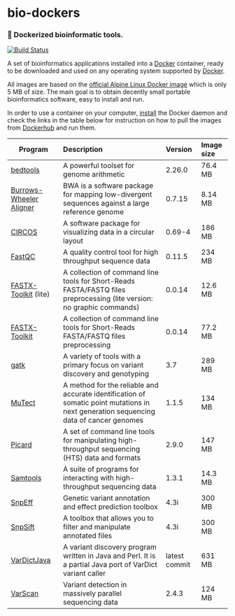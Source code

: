 # bio-dockers
### :whale: Dockerized bioinformatic tools.

[![Build Status](https://travis-ci.org/alexcoppe/bio-dockers.svg?branch=master)](https://travis-ci.org/alexcoppe/bio-dockers)

A set of bioinformatics applications installed into a [Docker](https://www.docker.com) container, ready to be downloaded and used on any operating system 
supported by [Docker](https://www.docker.com/).

All images are based on the [official Alpine Linux Docker image](https://hub.docker.com/_/alpine/) 
which is only 5 MB of size. The main goal is to obtain decently small portable bioinformatics software, easy to install and run.

In order to use a container on your computer, [install](https://docs.docker.com/engine/installation/) 
the Docker daemon and check the links in the table 
below for instruction on how to pull the images from [Dockerhub](https://hub.docker.com/) and run them.

| Program        | Description| Version | Image size |
| ------------- |:-------------| :-------------| :-------------|
| [bedtools](https://github.com/alexcoppe/bio-dockers/tree/master/bedtools) |A powerful toolset for genome arithmetic| 2.26.0 | 76.4 MB |
| [Burrows-Wheeler Aligner](https://github.com/alexcoppe/bio-dockers/tree/master/bwa) |BWA is a software package for mapping low-divergent sequences against a large reference genome| 0.7.15 | 8.14 MB |
| [CIRCOS](https://github.com/alexcoppe/bio-dockers/tree/master/circos) |A software package for visualizing data in a circular layout  | 0.69-4 | 186 MB |
| [FastQC](https://github.com/alexcoppe/bio-dockers/tree/master/fastqc) | A quality control tool for high throughput sequence data | 0.11.5 | 234 MB |
| [FASTX-Toolkit](https://github.com/alexcoppe/bio-dockers/tree/master/fastx-toolkit-lite) (lite) | A collection of command line tools for Short-Reads FASTA/FASTQ files preprocessing (lite version: no graphic commands) | 0.0.14 | 12.6 MB |
| [FASTX-Toolkit](https://github.com/alexcoppe/bio-dockers/tree/master/fastx-toolkit) | A collection of command line tools for Short-Reads FASTA/FASTQ files preprocessing | 0.0.14 | 77.2 MB |
| [gatk](https://github.com/alexcoppe/bio-dockers/tree/master/gatk) | A variety of tools with a primary focus on variant discovery and genotyping | 3.7 | 289 MB |
| [MuTect](https://github.com/alexcoppe/bio-dockers/tree/master/mutect) | A method for the reliable and accurate identification of somatic point mutations in next generation sequencing data of cancer genomes  | 1.1.5 | 134 MB |
| [Picard](https://github.com/alexcoppe/bio-dockers/tree/master/picard) | A set of command line tools for manipulating high-throughput sequencing (HTS) data and formats | 2.9.0 | 147 MB |
| [Samtools](https://github.com/alexcoppe/bio-dockers/tree/master/samtools) | A suite of programs for interacting with high-throughput sequencing data | 1.3.1 | 14.3 MB |
| [SnpEff](https://github.com/alexcoppe/bio-dockers/tree/master/snpeff) | Genetic variant annotation and effect prediction toolbox | 4.3i | 300 MB |
| [SnpSift](https://github.com/alexcoppe/bio-dockers/tree/master/snpsift) | A toolbox that allows you to filter and manipulate annotated files | 4.3i | 300 MB |
| [VarDictJava](https://github.com/alexcoppe/bio-dockers/tree/master/vardict) |  A variant discovery program written in Java and Perl. It is a partial Java port of VarDict variant caller | latest commit | 631 MB |
| [VarScan](https://github.com/alexcoppe/bio-dockers/tree/master/varscan) | Variant detection in massively parallel sequencing data | 2.4.3 | 124 MB |

